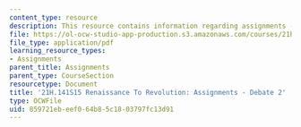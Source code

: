 ```yaml
---
content_type: resource
description: This resource contains information regarding assignments - debate 2.
file: https://ol-ocw-studio-app-production.s3.amazonaws.com/courses/21h-141-renaissance-to-revolution-europe-1300-1800-spring-2015/859721ebeef064b85c1803797fc13d91_MIT21H_141S15_Debate2.pdf
file_type: application/pdf
learning_resource_types:
- Assignments
parent_title: Assignments
parent_type: CourseSection
resourcetype: Document
title: '21H.141S15 Renaissance To Revolution: Assignments - Debate 2'
type: OCWFile
uid: 859721eb-eef0-64b8-5c18-03797fc13d91
---
```

